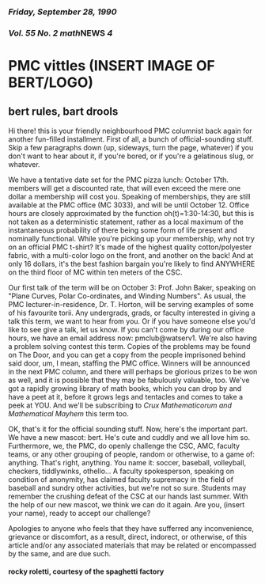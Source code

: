 ### *Friday, September 28, 1990*
### *Vol. 55 No. 2* *math***NEWS**  *4*
# PMC vittles (INSERT IMAGE OF BERT/LOGO)
## bert rules, bart drools
Hi there! this is your friendly neighbourhood PMC columnist back again for another fun-filled installment. First of all, a bunch of official-sounding stuff. Skip a few paragraphs down (up, sideways, turn the page, whatever) if you don't want to hear about it, if you're bored, or if you're a gelatinous slug, or whatever.

We have a tentative date set for the PMC pizza lunch: October 17th. members will get a discounted rate, that will even exceed the mere one dollar a membership will cost you. Speaking of memberships, they are still available at the PMC office (MC 3033), and will be until October 12. Office hours are closely approximated by the function oh(t)=1:30-14:30, but this is not taken as a deterministic statement, rather as a local maximum of the instantaneous probability of there being some form of life present and nominally functional. While you're picking up your membership, why not try on an official PMC t-shirt? It's made of the highest quality cotton/polyester fabric, with a multi-color logo on the front, and another on the back! And at only 16 dollars, it's the best fashion bargain you're likely to find ANYWHERE on the third floor of MC within ten meters of the CSC.

Our first talk of the term will be on October 3: Prof. John Baker, speaking on "Plane Curves, Polar Co-ordinates, and Winding Numbers". As usual, the PMC lecturer-in-residence, Dr. T. Horton, will be serving examples of some of his favourite torii. Any undergrads, grads, or faculty interested in giving a talk this term, we want to hear from you. Or if you have someone else you'd like to see give a talk, let us know. If you can't come by during our office hours, we have an email address now: pmclub@watserv1. We're also having a problem solving contest this term. Copies of the problems may be found on The Door, and you can get a copy from the people imprisoned behind said door, um, I mean, staffing the PMC office. Winners will be announced in the next PMC column, and there will perhaps be glorious prizes to be won as well, and it is possible that they may be fabulously valuable, too. We've got a rapidly growing library of math books, which you can drop by and have a peet at it, before it grows legs and tentacles and comes to take a peek at YOU. And we'll be subscribing to *Crux Mathematicorum and Mathematical Mayhem* this term too.

OK, that's it for the official sounding stuff. Now, here's the important part. We have a new mascot: bert. He's cute and cuddly and we all love him so. Furthermore, we, the PMC, do openly challenge the CSC, AMC, faculty teams, or any other grouping of people, random or otherwise, to a game of: anything. That's right, anything. You name it: soccer, baseball, volleyball, checkers, tiddlywinks, othello... A faculty spokesperson, speaking on condition of anonymity, has claimed faculty supremacy in the field of baseball and sundry other activities, but we're not so sure. Students may remember the crushing defeat of the CSC at our hands last summer. With the help of our new mascot, we think we can do it again. Are you, (insert your name), ready to accept our challenge?

Apologies to anyone who feels that they have sufferred any inconvenience, grievance or discomfort, as a result, direct, indorect, or otherwise, of this article and/or any associated materials that may be related or encompassed by the same, and are due such.

#### rocky roletti, courtesy of the spaghetti factory
